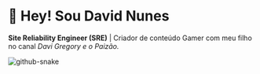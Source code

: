 # 👋 Hey! Sou David Nunes 
**Site Reliability Engineer (SRE)** | Criador de conteúdo Gamer com meu filho no canal *Davi Gregory e o Paizão.*

<picture>
  <source media="(prefers-color-scheme: dark)" srcset="github-snake-dark.svg" />
  <source media="(prefers-color-scheme: light)" srcset="github-snake.svg" />
  <img alt="github-snake" src="github-snake.svg" />
</picture>



